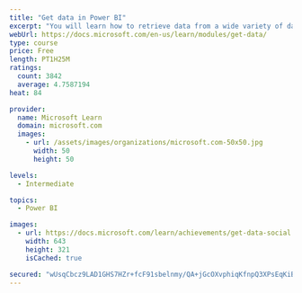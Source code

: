 ```yaml
---
title: "Get data in Power BI"
excerpt: "You will learn how to retrieve data from a wide variety of data sources, including Microsoft Excel, relational databases, and NoSQL data stores. You will also learn how to improve performance while retrieving data."
webUrl: https://docs.microsoft.com/en-us/learn/modules/get-data/
type: course
price: Free
length: PT1H25M
ratings:
  count: 3842
  average: 4.7587194
heat: 84

provider:
  name: Microsoft Learn
  domain: microsoft.com
  images:
    - url: /assets/images/organizations/microsoft.com-50x50.jpg
      width: 50
      height: 50

levels:
  - Intermediate

topics:
  - Power BI

images:
  - url: https://docs.microsoft.com/learn/achievements/get-data-social.png
    width: 643
    height: 321
    isCached: true

secured: "wUsqCbcz9LAD1GHS7HZr+fcF91sbelnmy/QA+jGcOXvphiqKfnpQ3XPsEqKiBw+0PpC4iwxw7rzraP3oTXHTrai5bGypLaf3hcbNRPzrC6djScL66Kot6FFUyPHsyCx2MF5dbEOm7xOgpXntuLu/Umrdj1hfI1NSuPFabKcNwkt+xzE0Junb3U64MneIaQvVDxWyRfOl+PM+dly3m+NzPDcQLtyxwNPcSEbWOnzvCiZ9WdOstPp0tw18+zQ0PTTQpiUNAZfpm/4HiKNiT1yulm/l5GR/WWO1SwQjzRnQDmCF/StIIMgtsWq+EblySfqmIifwAFlyGi5E4JokjUrE21DQbItKku/J9tCj0BtTdKJUKEjhZ/0U1HCWq7D6LTh0AnnWytAm/3pG/iDOCFYqOpjDEVj9pfO4s7UTPATzoiM=;TNqIq9dXGz0CwGTwCZ82EQ=="
---
```


